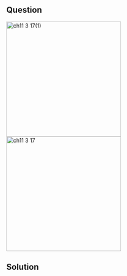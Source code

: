 ## Question
<img width="300" alt="ch11 3 17(1)" src="https://github.com/user-attachments/assets/a0ea5a87-1af1-4646-9862-6423f4b65004" />
<br>
<img width="300" alt="ch11 3 17" src="https://github.com/user-attachments/assets/ce3ba56c-1789-4e8c-bb9c-d718ffbe325c" />

## Solution
